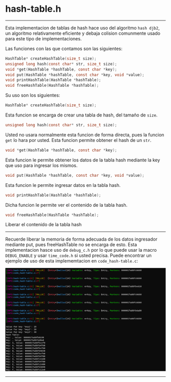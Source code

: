 # hash-table.h

----

Esta implementacion de tablas de hash hace uso del algoritmo `hash djb2`, un algoritmo relativamente eficiente y debaja colision comunmente usado para este tipo de implementaciones.

Las funciones con las que contamos son las siguientes:
```C
HashTable* createHashTable(size_t size);
unsigned long hash(const char* str, size_t size);
void *get(HashTable *hashTable, const char *key);
void put(HashTable *hashTable, const char *key, void *value);
void printHashTable(HashTable *hashTable);
void freeHashTable(HashTable *hashTable);
```

Su uso son los siguientes:

```C
HashTable* createHashTable(size_t size);
``` 
Esta funcion se encarga de crear una tabla de hash, del tamaño de `size`.

```C
unsigned long hash(const char* str, size_t size);
``` 
Usted no usara normalmente esta funcion de forma directa, pues la funcion `get` lo hara por usted. Esta funcion permite obtener el hash de un `str`.

```C
void *get(HashTable *hashTable, const char *key);
``` 
Esta funcion le permite obtener los datos de la tabla hash mediante la key que uso para ingresar los mismos.

```C
void put(HashTable *hashTable, const char *key, void *value);
``` 
Esta funcion le permite ingresar datos en la tabla hash.


```C
void printHashTable(HashTable *hashTable);
``` 
Dicha funcion le permite ver el contenido de la tabla hash.

```C
void freeHashTable(HashTable *hashTable);
``` 
Liberar el contenido de la tabla hash

----

Recuerde liberar la memoria de forma adecuada de los datos ingresador mediante put, pues freeHashTable no se encarga de esto. Esta implementacion hasce uso de `debug_c.h` por lo que puede usar la macro `DEBUG_ENABLE` y usar `time_code.h` si usted precisa. Puede encontrar un ejemplo de uso de esta implememtacion en `code_hash-table.c`:

![code_hash-table](./img/hash-table.png)

----